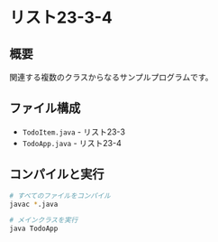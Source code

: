 # リスト23-3-4

## 概要
関連する複数のクラスからなるサンプルプログラムです。

## ファイル構成
- `TodoItem.java` - リスト23-3
- `TodoApp.java` - リスト23-4

## コンパイルと実行
```bash
# すべてのファイルをコンパイル
javac *.java

# メインクラスを実行
java TodoApp
```

